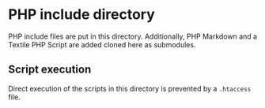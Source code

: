 PHP include directory
=====================

PHP include files are put in this directory.
Additionally, PHP Markdown and a Textile PHP Script are added cloned here as submodules.

Script execution
----------------

Direct execution of the scripts in this directory is prevented by a `.htaccess` file.
